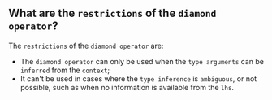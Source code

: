 What are the `restrictions` of the `diamond operator`?
---
The `restrictions` of the `diamond operator` are:
  -  The `diamond operator` can only be used when the `type arguments` can be `inferred` from the `context`;
  -  It can't be used in cases where the `type inference` is `ambiguous`, or not possible, such as when no information is available from the `lhs`.